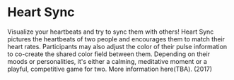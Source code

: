 # Heart Sync
Visualize your heartbeats and try to sync them with others! Heart Sync pictures the heartbeats of two people and encourages them to match their heart rates. Participants may also adjust the color of their pulse information to co-create the shared color field between them. Depending on their moods or personalities, it's either a calming, meditative moment or a playful, competitive game for two. More information here(TBA). (2017)
